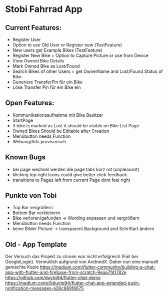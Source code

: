 # Stobi Fahrrad App

## Current Features:

* Register User
* Option to use Old User or Register new (TestFeature)
* New users get Example Bikes (TestFeature)
* Register New Bike + Option to Capture Picture or use from Device
* View Owned Bike Details
* Mark Owned Bike as Lost/Found
* Search Bikes of other Users + get OwnerName and Lost/Found Status of Bike
* Generiere TransferPin für ein Bike
* Löse Transfer Pin für ein Bike ein

## Open Features:
* Kommunikationsaufnahme mit Bike Besitzer
* StartPage
* if bike is marked as Lost it should be visible on Bike List Page
* Owned Bikes Should be Editable after Creation
* Menübutton needs Function
* Webung/Ads provisorisch

## Known Bugs
* bei page wechsel werden die page tabs kurz rot (unpleasant)
* klicking top right Icons could give better click feedback
* transitions to Pages left from current Page dont feel right

## Punkte von Tobi
* Top Bar vergrößern
* Bottom Bar verkleinern
* Bike verloren/gefunden -> Wording anpassen und vergrößern
* Menübutton needs Function
* keine Bilder Picture -> transparent Background and Schriftart ändern

## Old - App Template

Der Versuch das Projekt zu clonen war nicht erfolgreich (Fail bei GoogleLogin). Vermutlich aufgrund von AndroidX.
Daher nun eine manuell gemachte Kopie
https://medium.com/flutter-community/building-a-chat-app-with-flutter-and-firebase-from-scratch-9eaa7f41782e
https://github.com/duytq94/flutter-chat-demo
https://medium.com/@duytq94/flutter-chat-app-extended-push-notification-messages-a26c669f4675
